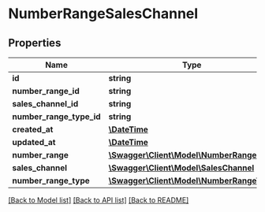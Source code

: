 # NumberRangeSalesChannel

## Properties
Name | Type | Description | Notes
------------ | ------------- | ------------- | -------------
**id** | **string** |  | [optional] 
**number_range_id** | **string** |  | 
**sales_channel_id** | **string** |  | 
**number_range_type_id** | **string** |  | [optional] 
**created_at** | [**\DateTime**](\DateTime.md) |  | 
**updated_at** | [**\DateTime**](\DateTime.md) |  | [optional] 
**number_range** | [**\Swagger\Client\Model\NumberRange**](NumberRange.md) |  | [optional] 
**sales_channel** | [**\Swagger\Client\Model\SalesChannel**](SalesChannel.md) |  | [optional] 
**number_range_type** | [**\Swagger\Client\Model\NumberRangeType**](NumberRangeType.md) |  | [optional] 

[[Back to Model list]](../../README.md#documentation-for-models) [[Back to API list]](../../README.md#documentation-for-api-endpoints) [[Back to README]](../../README.md)

